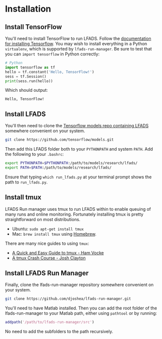 # Installation

## Install TensorFlow

You'll need to install TensorFlow to run LFADS. Follow the [documentation for installing Tensorflow](https://www.tensorflow.org/install/). You may wish to install everything in a Python `virtualenv`, which is supported by `lfads-run-manager`. Be sure to test that you can `import tensorflow` in Python correctly:

```python
# Python
import tensorflow as tf
hello = tf.constant('Hello, TensorFlow!')
sess = tf.Session()
print(sess.run(hello))
```

Which should output:
```
Hello, TensorFlow!
```

## Install LFADS

You'll then need to clone the [Tensorflow models repo containing LFADS](https://github.com/tensorflow/models/tree/master/research/lfads) somewhere convenient on your system.

```bash
git clone https://github.com/tensorflow/models.git
```

Then add this LFADS folder both to your `PYTHONPATH` and system `PATH`. Add the following to your `.bashrc`:
```bash
export PYTHONPATH=$PYTHONPATH:/path/to/models/research/lfads/
export PATH=$PATH:/path/to/models/research/lfads/
```

Ensure that typing `which run_lfads.py` at your terminal prompt shows the path to `run_lfads.py`.

## Install tmux

LFADS Run manager uses tmux to run LFADS within to enable queuing of many runs and online monitoring. Fortunately installing tmux is pretty straightforward on most distributions.

* Ubuntu: `sudo apt-get install tmux`
* Mac: `brew install tmux` using [Homebrew](https://brew.sh).

There are many nice guides to using `tmux`:

* [A Quick and Easy Guide to tmux - Ham Vocke](http://www.hamvocke.com/blog/a-quick-and-easy-guide-to-tmux/)
* [A tmux Crash Course - Josh Clayton](https://robots.thoughtbot.com/a-tmux-crash-course)


## Install LFADS Run Manager

Finally, clone the lfads-run-manager repository somewhere convenient on your system.

```bash
git clone https://github.com/djoshea/lfads-run-manager.git
```

You'll need to have Matlab installed. Then you can add the root folder of the lfads-run-manager to your Matlab path, either using `pathtool` or by running:

```matlab
addpath('/path/to/lfads-run-manager/src')
```

No need to add the subfolders to the path recursively.
